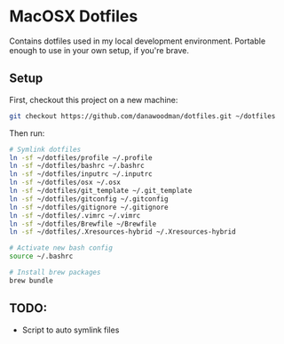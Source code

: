 # MacOSX Dotfiles

Contains dotfiles used in my local development environment. Portable enough to use in your own setup, if you're brave.

## Setup

First, checkout this project on a new machine:

```bash
git checkout https://github.com/danawoodman/dotfiles.git ~/dotfiles
```

Then run:

```bash
# Symlink dotfiles
ln -sf ~/dotfiles/profile ~/.profile
ln -sf ~/dotfiles/bashrc ~/.bashrc
ln -sf ~/dotfiles/inputrc ~/.inputrc
ln -sf ~/dotfiles/osx ~/.osx
ln -sf ~/dotfiles/git_template ~/.git_template
ln -sf ~/dotfiles/gitconfig ~/.gitconfig
ln -sf ~/dotfiles/gitignore ~/.gitignore
ln -sf ~/dotfiles/.vimrc ~/.vimrc
ln -sf ~/dotfiles/Brewfile ~/Brewfile
ln -sf ~/dotfiles/.Xresources-hybrid ~/.Xresources-hybrid

# Activate new bash config
source ~/.bashrc

# Install brew packages
brew bundle
```


## TODO:

- Script to auto symlink files
